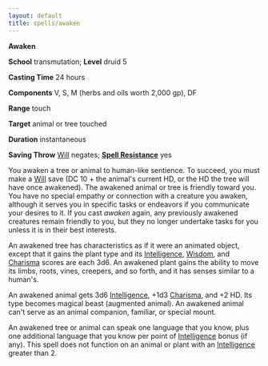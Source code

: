 ```yaml
---
layout: default
title: spells/awaken
---
```

 **Awaken**

**School** transmutation; **Level** druid 5

**Casting Time** 24 hours

**Components** V, S, M (herbs and oils worth 2,000 gp), DF

**Range** touch

**Target** animal or tree touched

**Duration** instantaneous

**Saving Throw** [Will](../combat#_will) negates; **[Spell Resistance](../glossary#_spell-resistance)** yes

You awaken a tree or animal to human-like sentience. To succeed, you must make a [Will](../combat#_will) save (DC 10 + the animal's current HD, or the HD the tree will have once awakened). The awakened animal or tree is friendly toward you. You have no special empathy or connection with a creature you awaken, although it serves you in specific tasks or endeavors if you communicate your desires to it. If you cast _awaken_ again, any previously awakened creatures remain friendly to you, but they no longer undertake tasks for you unless it is in their best interests.

An awakened tree has characteristics as if it were an animated object, except that it gains the plant type and its [Intelligence](../gettingStarted#_intelligence), [Wisdom](../gettingStarted#_wisdom), and [Charisma](../gettingStarted#_charisma-new) scores are each 3d6. An awakened plant gains the ability to move its limbs, roots, vines, creepers, and so forth, and it has senses similar to a human's.

An awakened animal gets 3d6 [Intelligence](../gettingStarted#_intelligence), +1d3 [Charisma](../gettingStarted#_charisma-new), and +2 HD. Its type becomes magical beast (augmented animal). An awakened animal can't serve as an animal companion, familiar, or special mount.

An awakened tree or animal can speak one language that you know, plus one additional language that you know per point of [Intelligence](../gettingStarted#_intelligence) bonus (if any). This spell does not function on an animal or plant with an [Intelligence](../gettingStarted#_intelligence) greater than 2.

